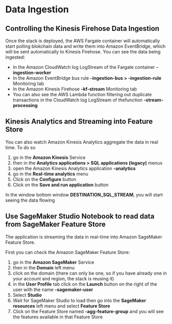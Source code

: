 # Data Ingestion
## Controlling the Kinesis Firehose Data Ingestion
Once the stack is deployed, the AWS Fargate container will automatically start polling blokchain data and write them into Amazon EventBridge,
which will be sent automatically to Kinesis Firehose.
You can see the data being ingested:
* In the Amazon CloudWatch log LogStream of the Fargate container __<application prefix>-ingestion-worker__
* In the Amazon EventBridge bus rule __<application prefix>-ingestion-bus > <application prefix>-ingestion-rule__ Monitoring tab
* In the Amazon Kinesis Firehose __<application prefix>-kf-stream__ Monitoring tab
* You can also see the AWS Lambda function filtering out duplicate transactions in the CloudWatch log LogStream of thefunction __<application prefix>-stream-processing__

## Kinesis Analytics and Streaming into Feature Store
You can also watch Amazon Kinesis Analytics aggregate the data in real time.
To do so 
1. go in the __Amazon Kinesis__ Service 
2. then in the __Analytics applications > SQL applications (legacy)__  menus
3. open the Amazon Kinesis Analytics application __<application prefix>-analytics__
4. go in the __Real-time analytics__ menu
5. Click on the __Configure__ button
6. Click on the __Save and run application__ button

In the window bottom window __DESTINATION_SQL_STREAM__, you will start seeing the data flowing

## Use SageMaker Studio Notebook to read data from SageMaker Feature Store
The application is streaming the data in real-time into Amazon SageMaker Feature Store.

First you can check the Amazon SageMaker Feature Store:
1. go in the __Amazon SageMaker__ Service
2. then in the __Domain__ left menu
3. click on the domain (there can only be one, so if you have already one in your account and region, the stack is reusing it)
4. in the __User Profile__ tab click on the __Launch__ button on the right of the user with the name __<application prefix>-sagemaker-user__
5. Select __Studio__
6. Wait for SageMaker Studio to load then go into the __SageMaker resources__ left menu and select __Feature Store__
7. Click on the Feature Store named __<application prefix>-agg-feature-group__ and you will see the features
available in that Feature Store

